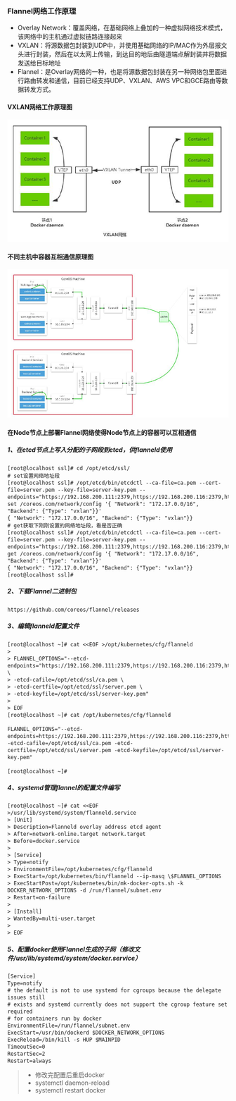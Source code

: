 ### Flannel网络工作原理

- Overlay Network：覆盖网络，在基础网络上叠加的一种虚拟网络技术模式，该网络中的主机通过虚拟链路连接起来
- VXLAN：将源数据包封装到UDP中，并使用基础网络的IP/MAC作为外层报文头进行封装，然后在以太网上传输，到达目的地后由隧道端点解封装并将数据发送给目标地址
- Flannel：是Overlay网络的一种，也是将源数据包封装在另一种网络包里面进行路由转发和通信，目前已经支持UDP、VXLAN、AWS VPC和GCE路由等数据转发方式。

#### VXLAN网络工作原理图

![image](https://github.com/hdpingshao/ops/blob/master/kubernetes/images/2-5-1.jpg)

#### 不同主机中容器互相通信原理图

![image](https://github.com/hdpingshao/ops/blob/master/kubernetes/images/2-5-2.jpg)

#### 在Node节点上部署Flannel网络使得Node节点上的容器可以互相通信

##### 1、在etcd节点上写入分配的子网段到etcd，供flanneld使用

	[root@localhost ssl]# cd /opt/etcd/ssl/
	# set设置网络地址段
	[root@localhost ssl]# /opt/etcd/bin/etcdctl --ca-file=ca.pem --cert-file=server.pem --key-file=server-key.pem --endpoints="https://192.168.200.111:2379,https://192.168.200.116:2379,https://192.168.200.117:2379" set /coreos.com/network/config '{ "Network": "172.17.0.0/16", "Backend": {"Type": "vxlan"}}'
	{ "Network": "172.17.0.0/16", "Backend": {"Type": "vxlan"}}
	# get获取下刚刚设置的网络地址段，看是否正确
	[root@localhost ssl]# /opt/etcd/bin/etcdctl --ca-file=ca.pem --cert-file=server.pem --key-file=server-key.pem --endpoints="https://192.168.200.111:2379,https://192.168.200.116:2379,https://192.168.200.117:2379" get /coreos.com/network/config '{ "Network": "172.17.0.0/16", "Backend": {"Type": "vxlan"}}'
	{ "Network": "172.17.0.0/16", "Backend": {"Type": "vxlan"}}
	[root@localhost ssl]# 
	
##### 2、下载Flannel二进制包

    https://github.com/coreos/flannel/releases
    
##### 3、编辑flanneld配置文件

	[root@localhost ~]# cat <<EOF >/opt/kubernetes/cfg/flanneld
	> 
	> FLANNEL_OPTIONS="--etcd-endpoints="https://192.168.200.111:2379,https://192.168.200.116:2379,https://192.168.200.117:2379" \
	> -etcd-cafile=/opt/etcd/ssl/ca.pem \
	> -etcd-certfile=/opt/etcd/ssl/server.pem \
	> -etcd-keyfile=/opt/etcd/ssl/server-key.pem"
	> 
	> EOF
	[root@localhost ~]# cat /opt/kubernetes/cfg/flanneld 

	FLANNEL_OPTIONS="--etcd-endpoints=https://192.168.200.111:2379,https://192.168.200.116:2379,https://192.168.200.117:2379 -etcd-cafile=/opt/etcd/ssl/ca.pem -etcd-certfile=/opt/etcd/ssl/server.pem -etcd-keyfile=/opt/etcd/ssl/server-key.pem"

	[root@localhost ~]# 
	
##### 4、systemd管理flannel的配置文件编写

	[root@localhost ~]# cat <<EOF >/usr/lib/systemd/system/flanneld.service
	> [Unit]
	> Description=Flanneld overlay address etcd agent
	> After=network-online.target network.target
	> Before=docker.service
	> 
	> [Service]
	> Type=notify
	> EnvironmentFile=/opt/kubernetes/cfg/flanneld
	> ExecStart=/opt/kubernetes/bin/flanneld --ip-masq \$FLANNEL_OPTIONS
	> ExecStartPost=/opt/kubernetes/bin/mk-docker-opts.sh -k DOCKER_NETWORK_OPTIONS -d /run/flannel/subnet.env
	> Restart=on-failure
	> 
	> [Install]
	> WantedBy=multi-user.target
	> 
	> EOF
	
##### 5、配置docker使用Flannel生成的子网（修改文件/usr/lib/systemd/system/docker.service）

	[Service]
	Type=notify
	# the default is not to use systemd for cgroups because the delegate issues still
	# exists and systemd currently does not support the cgroup feature set required
	# for containers run by docker
	EnvironmentFile=/run/flannel/subnet.env
	ExecStart=/usr/bin/dockerd $DOCKER_NETWORK_OPTIONS
	ExecReload=/bin/kill -s HUP $MAINPID
	TimeoutSec=0
	RestartSec=2
	Restart=always

> * 修改完配置后重启docker
> * systemctl daemon-reload
> * systemctl restart docker

